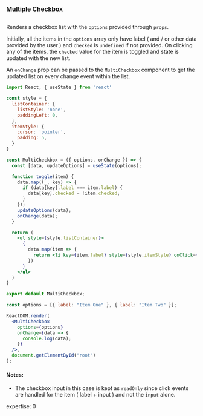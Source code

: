 ### Multiple Checkbox

##

Renders a checkbox list with the `options` provided through `props`.

Initially, all the items in the `options` array only have label ( and / or other data provided by the user ) and `checked` is `undefined` if not provided. On clicking any of the items, the `checked` value for the item is toggled and state is updated with the new list.

An `onChange` prop can be passed to the `MultiCheckbox` component to get the updated list on every change event within the list.

```jsx
import React, { useState } from 'react'

const style = {
  listContainer: {
    listStyle: 'none',
    paddingLeft: 0,
  },
  itemStyle: {
    cursor: 'pointer',
    padding: 5,
  }
}

const MultiCheckbox = ({ options, onChange }) => {
  const [data, updateOptions] = useState(options);

  function toggle(item) {
    data.map((_, key) => {
      if (data[key].label === item.label) {
        data[key].checked = !item.checked;
      }
    });
    updateOptions(data);
    onChange(data);
  }

  return (
    <ul style={style.listContainer}>
      {
        data.map(item => {
          return <li key={item.label} style={style.itemStyle} onClick={() => toggle(item)}><input readOnly type="checkbox" checked={item.checked || false} />{item.label}</li>
        })
      }
    </ul>
  )
}

export default MultiCheckbox;
```

```jsx
const options = [{ label: "Item One" }, { label: "Item Two" }];

ReactDOM.render(
  <MultiCheckbox
    options={options}
    onChange={data => {
      console.log(data);
    }}
  />,
  document.getElementById("root")
);
```

#### Notes:
* The checkbox input in this case is kept as `readOnly` since click events are handled for the item ( label + input ) and not the `input` alone.

expertise: 0